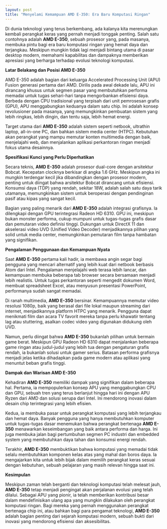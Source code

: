 ```yaml
---
layout: post
title: "Menyelami Kemampuan AMD E-350: Era Baru Komputasi Ringan"
---
```


Di dunia teknologi yang terus berkembang, ada kalanya kita merenungkan kembali perangkat keras yang pernah menjadi tonggak penting. Salah satu contohnya adalah **AMD E-350**, sebuah prosesor yang, pada masanya, membuka pintu bagi era baru komputasi ringan yang hemat daya dan terjangkau. Meskipun mungkin tidak lagi menjadi bintang utama di pasar desktop modern, memahami kapabilitas dan dampaknya memberikan apresiasi yang berharga terhadap evolusi teknologi komputasi.

**Latar Belakang dan Posisi AMD E-350**

AMD E-350 adalah bagian dari keluarga Accelerated Processing Unit (APU) Fusion generasi pertama dari AMD. Dirilis pada awal dekade lalu, APU ini dirancang khusus untuk segmen pasar yang membutuhkan performa memadai untuk tugas sehari-hari tanpa mengorbankan efisiensi daya. Berbeda dengan CPU tradisional yang terpisah dari unit pemrosesan grafis (GPU), APU menggabungkan keduanya dalam satu chip. Ini adalah konsep revolusioner pada masanya, yang memungkinkan pembuatan sistem yang lebih ringkas, lebih dingin, dan tentu saja, lebih hemat energi.

Target utama dari **AMD E-350** adalah sistem seperti netbook, ultrathin laptop, all-in-one PC, dan bahkan sistem media center (HTPC). Kebutuhan akan perangkat yang mampu memutar konten multimedia dengan baik, menjelajahi web, dan menjalankan aplikasi perkantoran ringan menjadi fokus utama desainnya.

**Spesifikasi Kunci yang Perlu Diperhatikan**

Secara teknis, **AMD E-350** adalah prosesor dual-core dengan arsitektur Bobcat. Kecepatan clocknya berkisar di angka 1.6 GHz. Meskipun angka ini mungkin terdengar kecil jika dibandingkan dengan prosesor modern, penting untuk diingat bahwa arsitektur Bobcat dirancang untuk efisiensi. Konsumsi daya (TDP) yang rendah, sekitar 18W, adalah salah satu daya tarik utamanya, memungkinkan sistem untuk beroperasi dengan pendinginan pasif atau kipas yang sangat kecil.

Bagian yang paling menarik dari **AMD E-350** adalah integrasi grafisnya. Ia dilengkapi dengan GPU terintegrasi Radeon HD 6310. GPU ini, meskipun bukan monster performa, cukup mumpuni untuk tugas-tugas grafis dasar dan pemutaran video definisi tinggi. Dukungan untuk DirectX 11 dan akselerasi video UVD (Unified Video Decoder) menjadikannya pilihan yang solid untuk media center, memungkinkan pemutaran film tanpa hambatan yang signifikan.

**Pengalaman Penggunaan dan Kemampuan Nyata**

Saat **AMD E-350** pertama kali hadir, ia membawa angin segar bagi pengguna yang mencari alternatif yang lebih kuat dari netbook berbasis Atom dari Intel. Pengalaman menjelajahi web terasa lebih lancar, dan kemampuan membuka beberapa tab browser secara bersamaan menjadi lebih realistis. Untuk tugas perkantoran seperti mengedit dokumen Word, membuat spreadsheet Excel, atau menyusun presentasi PowerPoint, performanya sudah sangat memadai.

Di ranah multimedia, **AMD E-350** bersinar. Kemampuannya memutar video resolusi 1080p, baik yang berasal dari file lokal maupun streaming dari internet, menjadikannya platform HTPC yang menarik. Pengguna dapat menikmati film dan acara TV favorit mereka tanpa perlu khawatir tentang lag atau stuttering, asalkan codec video yang digunakan didukung oleh UVD.

Namun, perlu diingat bahwa **AMD E-350** bukanlah pilihan untuk bermain game berat. Meskipun GPU Radeon HD 6310 dapat menjalankan beberapa game ringan atau judul-judul yang lebih tua dengan pengaturan grafis rendah, ia bukanlah solusi untuk gamer serius. Batasan performa grafisnya menjadi jelas ketika dihadapkan pada game modern atau aplikasi yang menuntut beban grafis tinggi.

**Dampak dan Warisan AMD E-350**

Kehadiran **AMD E-350** memiliki dampak yang signifikan dalam beberapa hal. Pertama, ia mempopulerkan konsep APU yang menggabungkan CPU dan GPU, sebuah tren yang terus berlanjut hingga hari ini dengan APU Ryzen dari AMD dan solusi serupa dari Intel. Ini mendorong inovasi dalam desain chip terintegrasi yang lebih efisien.

Kedua, ia membuka pasar untuk perangkat komputasi yang lebih terjangkau dan hemat daya. Banyak pengguna yang hanya membutuhkan komputer untuk tugas-tugas dasar menemukan bahwa perangkat bertenaga **AMD E-350** menawarkan keseimbangan yang baik antara performa dan harga. Ini juga membuka jalan bagi pertumbuhan segmen PC industri dan embedded system yang membutuhkan daya tahan dan konsumsi energi rendah.

Terakhir, **AMD E-350** membuktikan bahwa komputasi yang memadai tidak selalu membutuhkan komponen kelas atas yang mahal dan boros daya. Ia mengajarkan kita untuk lebih bijak dalam memilih perangkat keras sesuai dengan kebutuhan, sebuah pelajaran yang masih relevan hingga saat ini.

**Kesimpulan**

Meskipun zaman telah berganti dan teknologi komputasi telah melesat jauh, **AMD E-350** tetap menjadi pengingat akan perjalanan evolusi yang telah dilalui. Sebagai APU yang pionir, ia telah memberikan kontribusi besar dalam mendefinisikan ulang apa yang mungkin dilakukan oleh perangkat komputasi ringan. Bagi mereka yang pernah menggunakan perangkat bertenaga chip ini, atau bahkan bagi para pengamat teknologi, **AMD E-350** adalah bagian penting dari sejarah komputasi modern, sebuah bukti dari inovasi yang mendorong efisiensi dan aksesibilitas.
